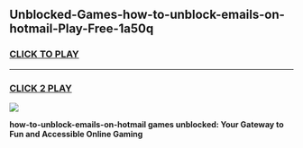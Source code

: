 
## Unblocked-Games-how-to-unblock-emails-on-hotmail-Play-Free-1a50q
<h3>
<a href="https://premium76.site?title=how-to-unblock-emails-on-hotmail&ref=23A">CLICK TO PLAY</a></h3>
<hr>

<h3>
<a href="https://premium76.site?title=how-to-unblock-emails-on-hotmail&ref=23A">CLICK 2 PLAY</a>
  
</h3>

<a href="https://premium76.site?title=how-to-unblock-emails-on-hotmail&ref=23A"><img src="https://clearcache.store/games.png"></a>


**how-to-unblock-emails-on-hotmail games unblocked: Your Gateway to Fun and Accessible Online Gaming**
